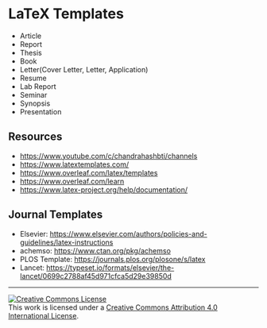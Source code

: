 # LaTeX Templates
- Article
- Report
- Thesis
- Book
- Letter(Cover Letter, Letter, Application)
- Resume
- Lab Report
- Seminar
- Synopsis
- Presentation

## Resources
- https://www.youtube.com/c/chandrahashbti/channels
- https://www.latextemplates.com/
- https://www.overleaf.com/latex/templates
- https://www.overleaf.com/learn
- https://www.latex-project.org/help/documentation/

## Journal Templates
- Elsevier: https://www.elsevier.com/authors/policies-and-guidelines/latex-instructions
- achemso: https://www.ctan.org/pkg/achemso
- PLOS Template: https://journals.plos.org/plosone/s/latex
- Lancet: https://typeset.io/formats/elsevier/the-lancet/0699c2788af45d971cfca5d29e39850d


<hr>
<a rel="license" href="http://creativecommons.org/licenses/by/4.0/"><img alt="Creative Commons License" style="border-width:0" src="https://i.creativecommons.org/l/by/4.0/88x31.png" /></a><br />This work is licensed under a <a rel="license" href="http://creativecommons.org/licenses/by/4.0/">Creative Commons Attribution 4.0 International License</a>.
